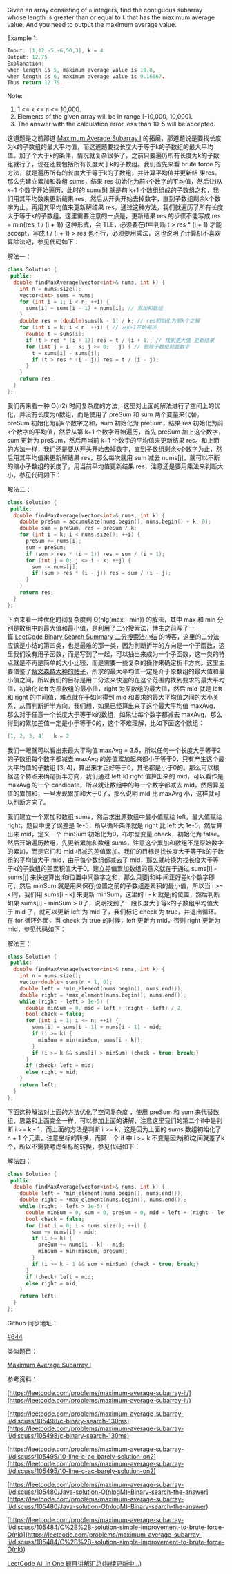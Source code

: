 Given an array consisting of `n` integers, find the contiguous subarray whose length is greater than or equal to `k` that has the maximum average value. And you need to output the maximum average value.

Example 1:

```cpp
Input: [1,12,-5,-6,50,3], k = 4
Output: 12.75
Explanation:
when length is 5, maximum average value is 10.8,
when length is 6, maximum average value is 9.16667.
Thus return 12.75.
```

Note:

1. 1 \<= `k` \<= `n` \<= 10,000.
1. Elements of the given array will be in range \[-10,000, 10,000\].
1. The answer with the calculation error less than 10-5 will be accepted.

这道题是之前那道 [Maximum Average Subarray I](http://www.cnblogs.com/grandyang/p/7294585.html) 的拓展，那道题说是要找长度为k的子数组的最大平均值，而这道题要找长度大于等于k的子数组的最大平均值。加了个大于k的条件，情况就复杂很多了，之前只要遍历所有长度为k的子数组就行了，现在还要包括所有长度大于k的子数组。我们首先来看 brute force 的方法，就是遍历所有的长度大于等于k的子数组，并计算平均值并更新结 果res。那么先建立累加和数组 sums，结果 res 初始化为前k个数字的平均值，然后让i从 k+1 个数字开始遍历，此时的 sums\[i\] 就是前 k+1 个数组组成的子数组之和，我们用其平均数来更新结果 res，然后从开头开始去掉数字，直到子数组剩余k个数字为止，再用其平均值来更新解结果 res，通过这种方法，我们就遍历了所有长度大于等于k的子数组。这里需要注意的一点是，更新结果 res 的步骤不能写成 res = min(res, t / (i + 1)) 这种形式，会 TLE，必须要在if中判断 t > res * (i + 1) 才能 accept，写成 t / (i + 1) > res 也不行，必须要用乘法，这也说明了计算机不喜欢算除法吧，参见代码如下：

解法一：

```cpp
class Solution {
 public:
  double findMaxAverage(vector<int>& nums, int k) {
    int n = nums.size();
    vector<int> sums = nums;
    for (int i = 1; i < n; ++i) {
      sums[i] = sums[i - 1] + nums[i]; // 累加和数组
    }
    double res = (double)sums[k - 1] / k; // res初始化为前k个之解
    for (int i = k; i < n; ++i) { // 从k+1开始遍历
      double t = sums[i];
      if (t > res * (i + 1)) res = t / (i + 1); // 找到更大值 更新结果
      for (int j = i - k; j >= 0; --j) { // 删除子数组前面数字
        t = sums[i] - sums[j];
        if (t > res * (i - j)) res = t / (i - j);
      }
    }
    return res;
  }
};
```

我们再来看一种 O(n2) 时间复杂度的方法，这里对上面的解法进行了空间上的优化，并没有长度为n数组，而是使用了 preSum 和 sum 两个变量来代替，preSum 初始化为前k个数字之和，sum 初始化为 preSum，结果 res 初始化为前k个数字的平均值，然后从第 k+1 个数字开始遍历，首先 preSum 加上这个数字，sum 更新为 preSum，然后用当前 k+1 个数字的平均值来更新结果 res。和上面的方法一样，我们还是要从开头开始去掉数字，直到子数组剩余k个数字为止，然后用其平均值来更新解结果 res，那么每次就用 sum 减去 nums\[j\]，就可以不断的缩小子数组的长度了，用当前平均值更新结果 res，注意还是要用乘法来判断大小，参见代码如下：

解法二：

```cpp
class Solution {
 public:
  double findMaxAverage(vector<int>& nums, int k) {
    double preSum = accumulate(nums.begin(), nums.begin() + k, 0);
    double sum = preSum, res = preSum / k;
    for (int i = k; i < nums.size(); ++i) {
      preSum += nums[i];
      sum = preSum;
      if (sum > res * (i + 1)) res = sum / (i + 1);
      for (int j = 0; j <= i - k; ++j) {
        sum -= nums[j];
        if (sum > res * (i - j)) res = sum / (i - j);
      }
    }
    return res;
  }
};
```

下面来看一种优化时间复杂度到 O(nlg(max - min)) 的解法，其中 max 和 min 分别是数组中的最大值和最小值，是利用了二分搜索法，博主之前写了一篇 [LeetCode Binary Search Summary 二分搜索法小结](https://www.google.com/url?sa=t&rct=j&q=&esrc=s&source=web&cd=1&ved=0ahUKEwjtjZeBuYDYAhXikOAKHYHPAaAQFggqMAA&url=http%3A%2F%2Fwww.cnblogs.com%2Fgrandyang%2Fp%2F6854825.html&usg=AOvVaw1vzLoPulVw-9V5ExEOqnas) 的博客，这里的二分法应该是小结的第四类，也是最难的那一类，因为判断折半的方向是一个子函数，这里我们没有用子函数，而是写到了一起，可以抽出来成为一个子函数，这一类的特点就是不再是简单的大小比较，而是需要一些复杂的操作来确定折半方向。这里主要借鉴了[蔡文森特大神的帖子](https://discuss.leetcode.com/topic/96228/c-clean-binary-search-solution-with-explanation)，所求的最大平均值一定是介于原数组的最大值和最小值之间，所以我们的目标是用二分法来快速的在这个范围内找到要求的最大平均值，初始化 left 为原数组的最小值，right 为原数组的最大值，然后 mid 就是 left 和 right 的中间值，难点就在于如何得到 mid 和要求的最大平均值之间的大小关系，从而判断折半方向。我们想，如果已经算出来了这个最大平均值 maxAvg，那么对于任意一个长度大于等于k的数组，如果让每个数字都减去 maxAvg，那么得到的累加差值一定是小于等于0的，这个不难理解，比如下面这个数组：

```cpp
[1, 2, 3, 4]   k = 2
```

我们一眼就可以看出来最大平均值 maxAvg = 3.5，所以任何一个长度大于等于2的子数组每个数字都减去 maxAvg 的差值累加起来都小于等于0，只有产生这个最大平均值的子数组 \[3, 4\]，算出来才正好等于0，其他都是小于0的。那么可以根据这个特点来确定折半方向，我们通过 left 和 right 值算出来的 mid，可以看作是 maxAvg 的一个 candidate，所以就让数组中的每一个数字都减去 mid，然后算差值的累加和，一旦发现累加和大于0了，那么说明 mid 比 maxAvg 小，这样就可以判断方向了。

我们建立一个累加和数组 sums，然后求出原数组中最小值赋给 left，最大值赋给 right，题目中说了误差是 1e-5，所以循环条件就是 right 比 left 大 1e-5，然后算出来 mid，定义一个 minSum 初始化为0，布尔型变量 check，初始化为 false。然后开始遍历数组，先更新累加和数组 sums，注意这个累加和数组不是原始数字的累加，而是它们和 mid 相减的差值累加。我们的目标是找长度大于等于k的子数组的平均值大于 mid，由于每个数组都减去了 mid，那么就转换为找长度大于等于k的子数组的差累积值大于0。建立差值累加数组的意义就在于通过 sums\[i\] - sums\[j\] 来快速算出j和i位置中间数字之和，那么只要j和i中间正好差k个数字即可，然后 minSum 就是用来保存j位置之前的子数组差累积的最小值，所以当 i >= k 时，我们用 sums\[i - k\] 来更新 minSum，这里的 i - k 就是j的位置，然后判断如果 sums\[i\] - minSum > 0了，说明找到了一段长度大于等k的子数组平均值大于 mid 了，就可以更新 left 为 mid 了，我们标记 check 为 true，并退出循环。在 for 循环外面，当 check 为 true 的时候，left 更新为 mid，否则 right 更新为 mid，参见代码如下：

解法三：

```cpp
class Solution {
 public:
  double findMaxAverage(vector<int>& nums, int k) {
    int n = nums.size();
    vector<double> sums(n + 1, 0);
    double left = *min_element(nums.begin(), nums.end());
    double right = *max_element(nums.begin(), nums.end());
    while (right - left > 1e-5) {
      double minSum = 0, mid = left + (right - left) / 2;
      bool check = false;
      for (int i = 1; i <= n; ++i) {
        sums[i] = sums[i - 1] + nums[i - 1] - mid;
        if (i >= k) {
          minSum = min(minSum, sums[i - k]);
        }
        if (i >= k && sums[i] > minSum) {check = true; break;} 
      }
      if (check) left = mid;
      else right = mid;
    }
    return left;
  }
};
```

下面这种解法对上面的方法优化了空间复杂度 ，使用 preSum 和 sum 来代替数组，思路和上面完全一样，可以参加上面的讲解，注意这里我们的第二个if中是判断 i >= k - 1，而上面的方法是判断 i >= k，这是因为上面的 sums 数组初始化了 n + 1 个元素，注意坐标的转换，而第一个 if 中 i >= k 不变是因为j和i之间就差了k个，所以不需要考虑坐标的转换，参见代码如下：

解法四：

```cpp
class Solution {
 public:
  double findMaxAverage(vector<int>& nums, int k) {
    double left = *min_element(nums.begin(), nums.end());
    double right = *max_element(nums.begin(), nums.end());
    while (right - left > 1e-5) {
      double minSum = 0, sum = 0, preSum = 0, mid = left + (right - left) / 2;
      bool check = false;
      for (int i = 0; i < nums.size(); ++i) {
        sum += nums[i] - mid;
        if (i >= k) {
          preSum += nums[i - k] - mid;
          minSum = min(minSum, preSum);
        }
        if (i >= k - 1 && sum > minSum) {check = true; break;}
      }
      if (check) left = mid;
      else right = mid;
    }
    return left;
  }
};
```

Github 同步地址：

[#644](https://github.com/grandyang/leetcode/issues/644)

类似题目：

[Maximum Average Subarray I](http://www.cnblogs.com/grandyang/p/7294585.html)

参考资料：

[https://leetcode.com/problems/maximum-average-subarray-ii/](https://leetcode.com/problems/maximum-average-subarray-ii/)

[https://leetcode.com/problems/maximum-average-subarray-ii/discuss/105498/c-binary-search-130ms](https://leetcode.com/problems/maximum-average-subarray-ii/discuss/105498/c-binary-search-130ms)

[https://leetcode.com/problems/maximum-average-subarray-ii/discuss/105495/10-line-c-ac-barely-solution-on2](https://leetcode.com/problems/maximum-average-subarray-ii/discuss/105495/10-line-c-ac-barely-solution-on2)

[](<https://leetcode.com/problems/maximum-average-subarray-ii/discuss/105480/Java-solution-O(nlogM)-Binary-search-the-answer>)[https://leetcode.com/problems/maximum-average-subarray-ii/discuss/105480/Java-solution-O(nlogM)-Binary-search-the-answer](<https://leetcode.com/problems/maximum-average-subarray-ii/discuss/105480/Java-solution-O(nlogM)-Binary-search-the-answer>)

[](<https://leetcode.com/problems/maximum-average-subarray-ii/discuss/105484/C%2B%2B-solution-simple-improvement-to-brute-force-O(nk)>)[https://leetcode.com/problems/maximum-average-subarray-ii/discuss/105484/C%2B%2B-solution-simple-improvement-to-brute-force-O(nk)](<https://leetcode.com/problems/maximum-average-subarray-ii/discuss/105484/C%2B%2B-solution-simple-improvement-to-brute-force-O(nk)>)

[LeetCode All in One 题目讲解汇总(持续更新中...)](http://www.cnblogs.com/grandyang/p/4606334.html)
